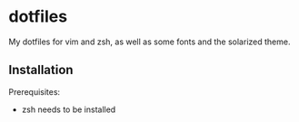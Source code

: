 # dotfiles
My dotfiles for vim and zsh,  as well as some fonts and the solarized theme.

## Installation

Prerequisites:

* zsh needs to be installed
